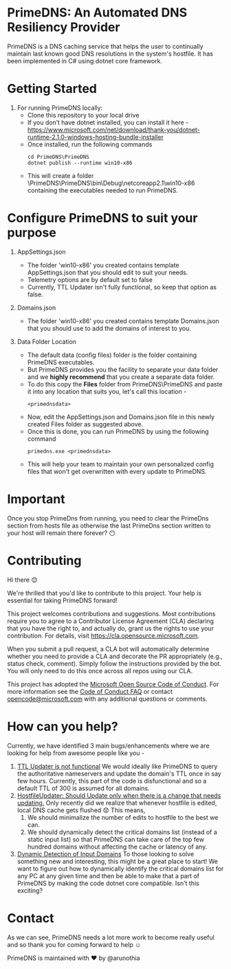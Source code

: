 # PrimeDNS: An Automated DNS Resiliency Provider
PrimeDNS is a DNS caching service that helps the user to continually maintain last known good DNS resolutions in the system's hostfile. It has been implemented in C# using dotnet core framework. 

# Getting Started
1. For running PrimeDNS locally:
	- Clone this repository to your local drive
	- If you don’t have dotnet installed,  you can install it here - https://www.microsoft.com/net/download/thank-you/dotnet-runtime-2.1.0-windows-hosting-bundle-installer
	- Once installed, run the following commands
		```
		cd PrimeDNS\PrimeDNS
		dotnet publish --runtime win10-x86
		```
	- This will create a folder \PrimeDNS\PrimeDNS\bin\Debug\netcoreapp2.1\win10-x86 containing the executables needed to run PrimeDNS.

# Configure PrimeDNS to suit your purpose
1. AppSettings.json
	- The folder 'win10-x86' you created contains template AppSettings.json that you should edit to suit your needs.
	- Telemetry options are by default set to false
	- Currently, TTL Updater isn't fully functional, so keep that option as false.

2. Domains.json
	- The folder 'win10-x86' you created contains template Domains.json that you should use to add the domains of interest to you.

3. Data Folder Location
	- The default data (config files) folder is the folder containing PrimeDNS executables. 
	- But PrimeDNS provides you the facility to separate your data folder and we **highly recommend** that you create a separate data folder.
	- To do this copy the **Files**  folder from PrimeDNS\PrimeDNS and paste it into any location that suits you, let's call this location -
		```
		<primednsdata>
		```
	- Now, edit the AppSettings.json and Domains.json file in this newly created Files folder as suggested above.
	- Once this is done, you can run PrimeDNS by using the following command
		```
		primedns.exe <primednsdata>
		```
	- This will help your team to maintain your own personalized config files that won't get overwritten with every update to PrimeDNS.

# Important 

Once you stop PrimeDns from running, you need to clear the PrimeDns section from hosts file as otherwise the last PrimeDns section written to your host will remain there forever? :no_mouth: 

# Contributing

Hi there :blush: 

We're thrilled that you'd like to contribute to this project. Your help is essential for taking PrimeDNS forward!

This project welcomes contributions and suggestions.  Most contributions require you to agree to a
Contributor License Agreement (CLA) declaring that you have the right to, and actually do, grant us
the rights to use your contribution. For details, visit https://cla.opensource.microsoft.com.

When you submit a pull request, a CLA bot will automatically determine whether you need to provide
a CLA and decorate the PR appropriately (e.g., status check, comment). Simply follow the instructions
provided by the bot. You will only need to do this once across all repos using our CLA.

This project has adopted the [Microsoft Open Source Code of Conduct](https://opensource.microsoft.com/codeofconduct/).
For more information see the [Code of Conduct FAQ](https://opensource.microsoft.com/codeofconduct/faq/) or
contact [opencode@microsoft.com](mailto:opencode@microsoft.com) with any additional questions or comments.


# How can you help?

Currently, we have identified 3 main bugs/enhancements where we are looking for help from awesome people like you  -

1. [TTL Updater is not functional](https://github.com/microsoft/PrimeDNS/issues/1)
	We would ideally like PrimeDNS to query the authoritative nameservers and update the domain's TTL once in say few hours. Currently, this part of the code is disfunctional and so a default TTL of 300 is assumed for all domains. 
2. [HostfileUpdater: Should Update only when there is a change that needs updating.](https://github.com/microsoft/PrimeDNS/issues/2)
	Only recently did we realize that whenever hostfile is edited, local DNS cache gets flushed :worried: This means, 
	1. We should minimalize the number of edits to hostfile to the best we can. 
	2. We should dynamically detect the critical domains list (instead of a static input list) so that PrimeDNS can take care of the top few hundred domains without affecting the cache or latency of any. 
3. [Dynamic Detection of Input Domains](https://github.com/microsoft/PrimeDNS/issues/3)
	To those looking to solve something new and interesting, this might be a great place to start! 
	We want to figure out how to dynamically identify the critical domains list for any PC at any given time and then be able to make that a part of PrimeDNS by making the code dotnet core compatible. Isn't this exciting? 

# Contact

As we can see, PrimeDNS needs a lot more work to become really useful and so thank you for coming forward to help :relaxed:

PrimeDNS is maintained with :heart: by @arunothia
